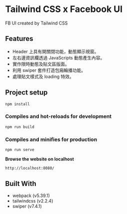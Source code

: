 # Tailwind CSS x Facebook UI
FB UI created by Tailwind CSS

## Features 
* Header 上具有開關閉功能，動態顯示視窗。
* 左右邊資訊欄透過 JavaScripts 動態產生內容。
* 實作限時動態及貼文區版面。
* 利用 swiper 套件打造包廂輪播功能。
* 處理貼文樣式及 loading 特效。

## Project setup
```
npm install
```

### Compiles and hot-reloads for development
```
npm run build
```

### Compiles and minifies for production
```
npm run serve
```

**Browse the website on localhost**
```
http://localhost:8080/
```

## Built With
* webpack (v5.39.1)
* tailwindcss (v2.2.4)
* swiper (v7.4.1)
